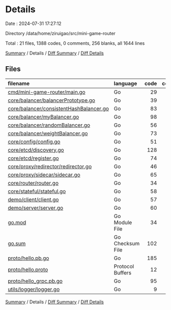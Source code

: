 # Details

Date : 2024-07-31 17:27:12

Directory /data/home/ziruigao/src/mini-game-router

Total : 21 files,  1388 codes, 0 comments, 256 blanks, all 1644 lines

[Summary](results.md) / Details / [Diff Summary](diff.md) / [Diff Details](diff-details.md)

## Files
| filename | language | code | comment | blank | total |
| :--- | :--- | ---: | ---: | ---: | ---: |
| [cmd/mini-game-router/main.go](/cmd/mini-game-router/main.go) | Go | 29 | 0 | 9 | 38 |
| [core/balancer/balancerPrototype.go](/core/balancer/balancerPrototype.go) | Go | 39 | 0 | 6 | 45 |
| [core/balancer/consistentHashBalancer.go](/core/balancer/consistentHashBalancer.go) | Go | 83 | 0 | 18 | 101 |
| [core/balancer/myBalancer.go](/core/balancer/myBalancer.go) | Go | 98 | 0 | 14 | 112 |
| [core/balancer/randomBalancer.go](/core/balancer/randomBalancer.go) | Go | 56 | 0 | 17 | 73 |
| [core/balancer/weightBalancer.go](/core/balancer/weightBalancer.go) | Go | 73 | 0 | 20 | 93 |
| [core/config/config.go](/core/config/config.go) | Go | 51 | 0 | 12 | 63 |
| [core/etcd/discovery.go](/core/etcd/discovery.go) | Go | 128 | 0 | 23 | 151 |
| [core/etcd/register.go](/core/etcd/register.go) | Go | 74 | 0 | 11 | 85 |
| [core/proxy/redirector/redirector.go](/core/proxy/redirector/redirector.go) | Go | 46 | 0 | 11 | 57 |
| [core/proxy/sidecar/sidecar.go](/core/proxy/sidecar/sidecar.go) | Go | 65 | 0 | 18 | 83 |
| [core/router/router.go](/core/router/router.go) | Go | 34 | 0 | 6 | 40 |
| [core/stateful/stateful.go](/core/stateful/stateful.go) | Go | 58 | 0 | 11 | 69 |
| [demo/client/client.go](/demo/client/client.go) | Go | 57 | 0 | 10 | 67 |
| [demo/server/server.go](/demo/server/server.go) | Go | 60 | 0 | 14 | 74 |
| [go.mod](/go.mod) | Go Module File | 34 | 0 | 5 | 39 |
| [go.sum](/go.sum) | Go Checksum File | 102 | 0 | 1 | 103 |
| [proto/hello.pb.go](/proto/hello.pb.go) | Go | 185 | 0 | 26 | 211 |
| [proto/hello.proto](/proto/hello.proto) | Protocol Buffers | 12 | 0 | 4 | 16 |
| [proto/hello_grpc.pb.go](/proto/hello_grpc.pb.go) | Go | 95 | 0 | 16 | 111 |
| [utils/logger/logger.go](/utils/logger/logger.go) | Go | 9 | 0 | 4 | 13 |

[Summary](results.md) / Details / [Diff Summary](diff.md) / [Diff Details](diff-details.md)